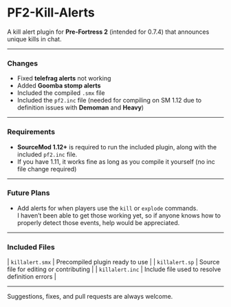 # PF2-Kill-Alerts

A kill alert plugin for **Pre-Fortress 2** (intended for 0.7.4) that announces unique kills in chat.

---

### Changes
- Fixed **telefrag alerts** not working
- Added **Goomba stomp alerts** 
- Included the compiled `.smx` file
- Included the `pf2.inc` file (needed for compiling on SM 1.12 due to definition issues with **Demoman** and **Heavy**)

---

### Requirements
- **SourceMod 1.12+** is required to run the included plugin, along with the included `pf2.inc` file.
- If you have 1.11, it works fine as long as you compile it yourself (no inc file change required)

---

### Future Plans
- Add alerts for when players use the `kill` or `explode` commands.  
I haven’t been able to get those working yet, so if anyone knows how to properly detect those events, help would be appreciated.

---

### Included Files
| `killalert.smx` | Precompiled plugin ready to use |
| `killalert.sp` | Source file for editing or contributing |
| `killalert.inc` | Include file used to resolve definition errors |

---

Suggestions, fixes, and pull requests are always welcome.
